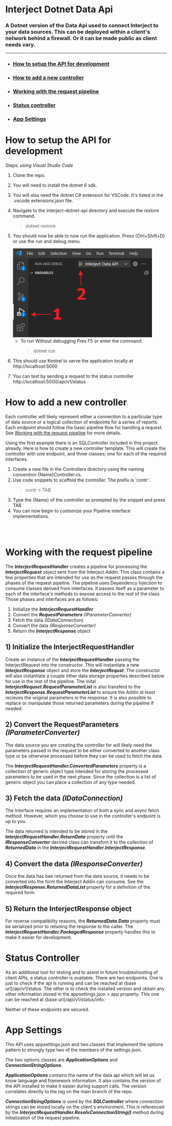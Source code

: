 # Interject Dotnet Data Api

### A Dotnet version of the Data Api used to connect Interject to your data sources. This can be deployed within a client's network behind a firewall. Or it can be made public as client needs vary.

---

- ### **[How to setup the API for development](#setup-for-dev)**
- ### **[How to add a new controller](#new-controller)**
- ### **[Working with the request pipeline](#request-pipeline)**
- ### **[Status controller](#status-controller)**
- ### **[App Settings](#app-settings)**

# <a name="setup-for-dev">How to setup the API for development</a>

Steps: _using Visual Studio Code_

1. Clone the repo.
2. You will need to install the dotnet 6 sdk.
3. You will also need the dotnet C# extension for VSCode. It's listed in the .vscode extensions.json file.
4. Navigate to the interject-dotnet-api directory and execute the restore command.
   > dotnet restore
5. You should now be able to now run the application. Press (Ctrl+Shift+D) or use the run and debug menu.

   <img src="./ReadmeSrc/VSCodeDebug.png">

   - To run Without debugging Pres F5 or enter the command:
     > dotnet run

6. This should use Kestrel to serve the application locally at http://localhost:5000
7. You can test by sending a request to the status controller http://localhost:5000/api/v1/status

# <a name="new-controller">How to add a new controller</a>

Each controller will likely represent either a connection to a particular type of data source or a logical collection of endpoints for a series of reports. Each endpoint should follow the basic pipeline flow for handling a request. See [Working with the request pipeline](#request-pipeline) for more details.

Using the first example there is an SQLController included in this project already. Here is how to create a new controller template. This will create the controller with one endpoint, and three classes; one for each of the required interfaces.

1. Create a new file in the Controllers directory using the naming convention {Name}Controller.cs.
2. Use code snippets to scaffold the controller. The prefix is 'contr'.
   > contr > TAB
3. Type the {Name} of the controller as prompted by the snippet and press TAB
4. You can now begin to customize your Pipeline interface implementations.

<br/><br/>

# <a name="request-pipeline">Working with the request pipeline</a>

The _**InterjectRequestHandler**_ creates a pipeline for processing the _**InterjectRequest**_ object sent from the Interject Addin. This class contains a few properties that are intended for use as the request passes through the phases of the request pipeline. The pipeline uses Dependency Injection to consume classes derived from interfaces. It passes itself as a parameter to each of the interface's methods to expose access to the rest of the class. Those phases and interfaces are as follows:

1. Initialize the _**InterjectRequestHandler**_
2. Convert the _**RequestParameters**_ _(IParameterConverter)_
3. Fetch the data _(IDataConnection)_
4. Convert the data _(IResponseConverter)_
5. Return the _**InterjectResponse**_ object

## 1) **Initialize the InterjectRequestHandler**

Create an instance of the **InterjectRequestHandler** passing the InterjectRequest into the constructor. This will instantiate a new _**InterjectResponse**_ object and store the _**InterjectRequst**_. The constructor will also instantiate a couple other data storage properties described below for use in the rest of the pipeline. The inital _**InterjectRequset.RequestParameterList**_ is also transferd to the _**InterjectResponse.RequestParameterList**_ to ensure the Addin at least recieves the original parameters in the response. It is also possible to replace or manipulate those returned parameters during the pipeline if needed.

## 2) **Convert the RequestParameters** _(IParameterConverter)_

The data source you are creating the controller for will likely need the parameters passed in the request to be either converted to another class type or be otherwise processed before they can be used to fetch the data.

The _**InterjectRequestHandler.ConvertedParameters**_ property is a collection of generic object type intended for storing the processed parameters to be used in the next phase. Since the collection is a list of generic object you can place a collection of any type needed.

## 3) **Fetch the data** _(IDataConnection)_

The Interface requires an implementation of both a sync and async fetch method. However, which you choose to use in the controller's endpoint is up to you.

The data returned is intended to be stored in the _**InterjectRequestHandler.ReturnData**_ property until the _**IResponseConverter**_ derived class can transfom it to the collection of _**ReturnedData**_ in the _**InterjectRequestHandler.InterjectResponse**_.

## 4) **Convert the data** _(IResponseConverter)_

Once the data has bee returned from the data source, it needs to be converted into the form the Interject Addin can consume. See the _**InterjectResponse.ReturnedDataList**_ property for a definition of the required form.

## 5) **Return the InterjectResponse object**

For reverse compatiblilty reasons, the _**ReturnedData.Data**_ property must be serialized prior to retuning the response to the caller. The _**InterjectRequestHandler.PackagedResponse**_ property handles this to make it easier for development.

# <a name="status-controller">Status Controller</a>

As an additional tool for testing and to assist in future troubleshooting of client APIs, a status controller is available. There are two endpoints. One is just to check if the api is running and can be reached at {base url}/api/v1/status. The other is to check the installed version and obtain any other information stored in the appsettings.json > app property. This one can be reached at {base url}/api/v1/status/info.

Neither of these endpoints are secured.

# <a name="app-settings">App Settings</a>

This API uses appsettings.json and two classes that implement the options pattern to strongly type two of the members of the settings json.

The two options classes are _**ApplicationOptions**_ and _**ConnectionStringOptions**_.

_**ApplicationOptions**_ contains the name of the data api which will let us know language and framework information. It also contains the version of the API installed to make it easier during support calls. The version correlates directly to the tag on the main branch of the repo.

_**ConnectionStringOptions**_ is used by the _**SQLController**_ where connection strings can be stored locally on the client's environment. This is referenced by the _**InterjectRequestHandler.ResolvConnectionString()**_ method during initialization of the request pipeline.
